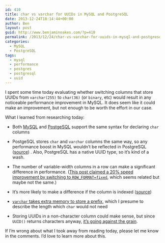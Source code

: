 ```yaml
---
id: 410
title: char vs varchar for UUIDs in MySQL and PostgreSQL
date: 2013-12-24T18:14:44+00:00
author: Ben
layout: post
guid: http://www.benjaminoakes.com/?p=410
permalink: /2013/12/24/char-vs-varchar-for-uuids-in-mysql-and-postgresql/
categories:
  - MySQL
  - PostgreSQL
tags:
  - mysql
  - performance
  - postgres
  - postgresql
  - uuid
---
```

I spent some time today evaluating whether switching columns that store UUIDs from `varchar(255)` to `char(36)` (or `binary`, etc) would result in any noticeable performance improvement in MySQL. It does seem like it could make an improvement, but not enough to be worth the effort in our case.

What I learned from researching today:

  * Both [MySQL](http://dba.stackexchange.com/questions/2640/what-is-the-performance-impact-of-using-char-vs-varchar-on-a-fixed-size-field) and [PostgeSQL](http://dba.stackexchange.com/questions/2640/what-is-the-performance-impact-of-using-char-vs-varchar-on-a-fixed-size-field) support the same syntax for declaring `char` columns
  * PostgeSQL stores `char` and `varchar` columns the same way, so any performance boost in MySQL wouldn&#8217;t be reflected in PostgreSQL ([source](http://stackoverflow.com/questions/5536444/rails-migration-for-creating-a-fixed-length-char12-column))
. Also, PostgreSQL has a native UUID type, so it&#8217;s kind of a wash.

  * The number of variable-width columns in a row can make a significant difference in performance. ([This post claimed a 20% speed improvement by switching to `ROW_FORMAT=fixed`](http://dba.stackexchange.com/questions/2640/what-is-the-performance-impact-of-using-char-vs-varchar-on-a-fixed-size-field), which seems related but maybe not the same.)
  * It&#8217;s more likely to make a difference if the column is indexed ([source](http://stackoverflow.com/questions/12161933/varchar-char-or-binary-to-improve-mysql-performance))
  * [`varchar` takes extra memory to store a prefix](http://stackoverflow.com/questions/10526176/mysql-varchar-or-char-for-fixed-length-string), which I presume to describe the length which `char` would not need
  * Storing UUIDs in a non-character column could make sense, but since `UUID()` returns characters anyway, [it&#8217;s going against the grain](http://forums.mysql.com/read.php?98,49626,51650#msg-51650).

If I&#8217;m wrong about what I took away from reading today, please let me know in the comments. I&#8217;d love to learn more about this.